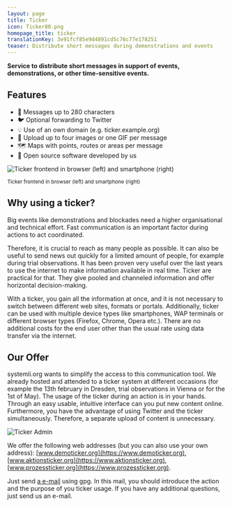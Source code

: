 ```yaml
---
layout: page
title: Ticker
icon: Ticker80.png
homepage_title: ticker
translationKey: 3e91fcf85e9d4891cd5c76c77e178251
teaser: Distribute short messages during demonstrations and events
---
```

**Service to distribute short messages in support of events, demonstrations, or other time-sensitive events.**

## Features

- 💌 Messages up to 280 characters</li>
- 🐦 Optional forwarding to Twitter</li>
- 💡 Use of an own domain (e.g. ticker.example.org)</li>
- 📸 Upload up to four images or one GIF per message</li>
- 🗺️ Maps with points, routes or areas per message</li>
- 🤖 Open source software developed by us</li>

![Ticker frontend in browser (left) and smartphone (right)](/assets/img/ticker-frontend-demo.jpg "Ticker frontend in browser (left) and smartphone (right)")

<sup>Ticker frontend in browser (left) and smartphone (right)</sup>

## Why using a ticker?

Big events like demonstrations and blockades need a higher organisational and technical effort. Fast communication is an important factor during actions to act coordinated.

Therefore, it is crucial to reach as many people as possible. It can also be useful to send news out quickly for a limited amount of people, for example during trial observations. It has been proven very useful over the last years to use the internet to make information available in real time. Ticker are practical for that. They give pooled and channeled information and offer horizontal decision-making.

With a ticker, you gain all the information at once, and it is not necessary to switch between different web sites, formats or portals. Additionally, ticker can be used with multiple device types like smartphones, WAP terminals or different browser types (Firefox, Chrome, Opera etc.). There are no additional costs for the end user other than the usual rate using data transfer via the internet.

## Our Offer

systemli.org wants to simplify the access to this communication tool. We already hosted and attended to a ticker system at different occasions (for example the 13th february in Dresden, trial observations in Vienna or for the 1st of May). The usage of the ticker during an action is in your hands. Through an easy usable, intuitive interface can you put new content online. Furthermore, you have the advantage of using Twitter and the ticker simultaneously. Therefore, a separate upload of content is unnecessary.

![Ticker Admin](/assets/img/ticker-admin-demo.jpg "Ticker Admin")

We offer the following web addresses (but you can also use your own address): [www.demoticker.org](https://www.demoticker.org), [www.aktionsticker.org](https://www.aktionsticker.org), [www.prozessticker.org](https://www.prozessticker.org).

Just send [a e-mail](/en/kontakt) using gpg. In this mail, you should introduce the action and the purpose of you ticker usage. If you have any additional questions, just send us an e-mail.
